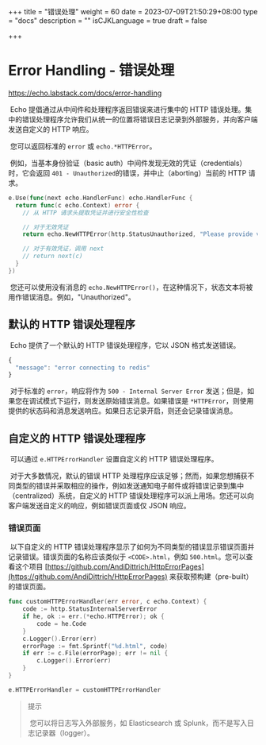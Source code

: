 +++
title = "错误处理"
weight = 60
date = 2023-07-09T21:50:29+08:00
type = "docs"
description = ""
isCJKLanguage = true
draft = false

+++

# Error Handling - 错误处理

https://echo.labstack.com/docs/error-handling

​	Echo 提倡通过从中间件和处理程序返回错误来进行集中的 HTTP 错误处理。集中的错误处理程序允许我们从统一的位置将错误日志记录到外部服务，并向客户端发送自定义的 HTTP 响应。

​	您可以返回标准的 `error` 或 `echo.*HTTPError`。

​	例如，当基本身份验证（basic auth）中间件发现无效的凭证（credentials）时，它会返回 `401 - Unauthorized`的错误，并中止（aborting）当前的 HTTP 请求。

```go
e.Use(func(next echo.HandlerFunc) echo.HandlerFunc {
  return func(c echo.Context) error {
    // 从 HTTP 请求头提取凭证并进行安全性检查

    // 对于无效凭证
    return echo.NewHTTPError(http.StatusUnauthorized, "Please provide valid credentials")

    // 对于有效凭证，调用 next
    // return next(c)
  }
})
```



​	您还可以使用没有消息的 `echo.NewHTTPError()`，在这种情况下，状态文本将被用作错误消息。例如，"Unauthorized"。

## 默认的 HTTP 错误处理程序

​	Echo 提供了一个默认的 HTTP 错误处理程序，它以 JSON 格式发送错误。

```js
{
  "message": "error connecting to redis"
}
```



​	对于标准的 `error`，响应将作为 `500 - Internal Server Error` 发送；但是，如果您在调试模式下运行，则发送原始错误消息。如果错误是 `*HTTPError`，则使用提供的状态码和消息发送响应。如果日志记录开启，则还会记录错误消息。

## 自定义的 HTTP 错误处理程序

​	可以通过 `e.HTTPErrorHandler` 设置自定义的 HTTP 错误处理程序。

​	对于大多数情况，默认的错误 HTTP 处理程序应该足够；然而，如果您想捕获不同类型的错误并采取相应的操作，例如发送通知电子邮件或将错误记录到集中（centralized）系统，自定义的 HTTP 错误处理程序可以派上用场。您还可以向客户端发送自定义的响应，例如错误页面或仅 JSON 响应。

### 错误页面

​	以下自定义的 HTTP 错误处理程序显示了如何为不同类型的错误显示错误页面并记录错误。错误页面的名称应该类似于 `<CODE>.html`，例如 `500.html`。您可以查看这个项目 [https://github.com/AndiDittrich/HttpErrorPages](https://github.com/AndiDittrich/HttpErrorPages) 来获取预构建（pre-built）的错误页面。

```go
func customHTTPErrorHandler(err error, c echo.Context) {
    code := http.StatusInternalServerError
    if he, ok := err.(*echo.HTTPError); ok {
        code = he.Code
    }
    c.Logger().Error(err)
    errorPage := fmt.Sprintf("%d.html", code)
    if err := c.File(errorPage); err != nil {
        c.Logger().Error(err)
    }
}

e.HTTPErrorHandler = customHTTPErrorHandler
```



> 提示
>
> ​	您可以将日志写入外部服务，如 Elasticsearch 或 Splunk，而不是写入日志记录器（logger）。